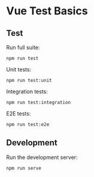 
# Vue Test Basics

## Test

Run full suite:

```
npm run test
```

Unit tests:
```
npm run test:unit
```

Integration tests:
```
npm run test:integration
```

E2E tests:
```
npm run test:e2e
```

## Development

Run the development server:

```
npm run serve
```
